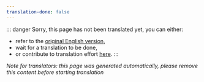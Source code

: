 ```yaml
---
translation-done: false
---
```

::: danger
Sorry, this page has not been translated yet, you can either:
- refer to the [original English version](<../../modding/linux.md>),
- wait for a translation to be done,
- or contribute to translation effort [here](https://github.com/bsmg/wiki).
:::

_Note for translators: this page was generated automatically, please remove this content before starting translation_

